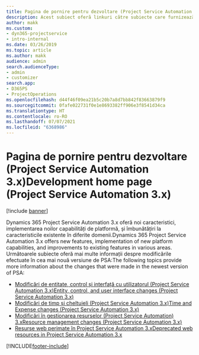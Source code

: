 ```yaml
---
title: Pagina de pornire pentru dezvoltare (Project Service Automation 3.x)
description: Acest subiect oferă linkuri către subiecte care furnizează informații de dezvoltare pentru Dynamics 365 Project Service Automation (PSA) versiunea 3.x.
author: makk
ms.custom:
- dyn365-projectservice
- intro-internal
ms.date: 03/26/2019
ms.topic: article
ms.author: makk
audience: admin
search.audienceType:
- admin
- customizer
search.app:
- D365PS
- ProjectOperations
ms.openlocfilehash: d44f46f09ea21b5c20b7a8d7bb842f83663879f9
ms.sourcegitcommit: 0fafe022731f0e1e8693382ff906e3f8541d34ca
ms.translationtype: HT
ms.contentlocale: ro-RO
ms.lasthandoff: 07/07/2021
ms.locfileid: "6368986"
---
```

# <a name="development-home-page-project-service-automation-3x"></a><span data-ttu-id="a13d2-103">Pagina de pornire pentru dezvoltare (Project Service Automation 3.x)</span><span class="sxs-lookup"><span data-stu-id="a13d2-103">Development home page (Project Service Automation 3.x)</span></span>

[!include [banner](../../includes/psa-now-project-operations.md)]

<span data-ttu-id="a13d2-104">Dynamics 365 Project Service Automation 3.x oferă noi caracteristici, implementarea noilor capabilități de platformă, și îmbunătățiri la caracteristicile existente în diferite domenii.</span><span class="sxs-lookup"><span data-stu-id="a13d2-104">Dynamics 365 Project Service Automation 3.x offers new features, implementation of new platform capabilities, and improvements to existing features in various areas.</span></span> <span data-ttu-id="a13d2-105">Următoarele subiecte oferă mai multe informații despre modificările efectuate în cea mai nouă versiune de PSA:</span><span class="sxs-lookup"><span data-stu-id="a13d2-105">The following topics provide more information about the changes that were made in the newest version of PSA:</span></span>

- [<span data-ttu-id="a13d2-106">Modificări de entitate, control și interfață cu utilizatorul (Project Service Automation 3.x)</span><span class="sxs-lookup"><span data-stu-id="a13d2-106">Entity, control, and user interface changes (Project Service Automation 3.x)</span></span>](../developer-guides/entity-changes-v3.x.md)
- [<span data-ttu-id="a13d2-107">Modificări de timp și cheltuieli (Project Service Automation 3.x)</span><span class="sxs-lookup"><span data-stu-id="a13d2-107">Time and Expense changes (Project Service Automation 3.x)</span></span>](../developer-guides/time-expense-changes-v3.x.md)
- [<span data-ttu-id="a13d2-108">Modificări în gestionarea resurselor (Project Service Automation) 3.x</span><span class="sxs-lookup"><span data-stu-id="a13d2-108">Resource management changes (Project Service Automation 3.x)</span></span>](../developer-guides/resource-management-changes-v3.x.md)
- [<span data-ttu-id="a13d2-109">Resurse web perimate în Project Service Automation 3.x</span><span class="sxs-lookup"><span data-stu-id="a13d2-109">Deprecated web resources in Project Service Automation 3.x</span></span>](../developer-guides/web-resources-deprecated-v3.x.md)


[!INCLUDE[footer-include](../../includes/footer-banner.md)]